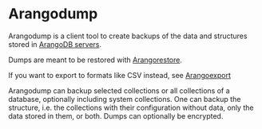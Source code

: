 Arangodump
==========

Arangodump is a client tool to create backups of the data and structures stored in [ArangoDB servers](../Arangod/README.md).

Dumps are meant to be restored with [Arangorestore](../Arangorestore/README.md).

If you want to export to formats like CSV instead, see [Arangoexport]()

Arangodump can backup selected collections or all collections of a database, optionally including system collections. One can backup the structure, i.e. the collections with their configuration without data, only the data stored in them, or both. Dumps can optionally be encrypted.